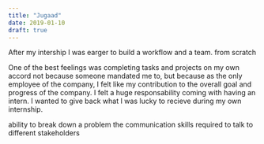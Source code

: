 ```yaml
---
title: "Jugaad"
date: 2019-01-10
draft: true
---
```

After my intership I was earger to build a workflow and a team. from scratch

One of the best feelings was completing tasks and projects on my own accord not because someone mandated me to, but because as the only employee of the company, I felt like my contribution to the overall goal and progress of the company. I felt a huge responsability coming with having an intern. I wanted to give back what I was lucky to recieve during my own internship. 

ability to break down a problem
the communication skills required to talk to different stakeholders